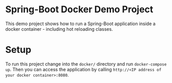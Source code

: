 # Spring-Boot Docker Demo Project

This demo project shows how to run a Spring-Boot application inside a docker container - including hot 
reloading classes.

# Setup

To run this project change into the `docker/` directory and run `docker-compose up`. Then you can access the 
application by calling `http://<IP address of your docker container>:8080`.  


